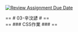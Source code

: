 [![Review Assignment Due Date](https://classroom.github.com/assets/deadline-readme-button-24ddc0f5d75046c5622901739e7c5dd533143b0c8e959d652212380cedb1ea36.svg)](https://classroom.github.com/a/I3qLT91j)  

== # 03-辛汶諺 # ==  
== ### CSS作業 ### ==